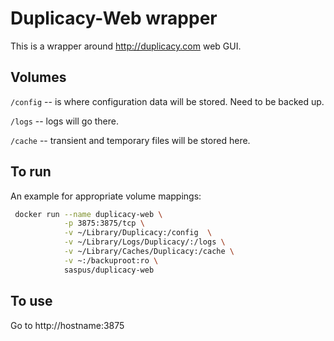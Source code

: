 # Duplicacy-Web wrapper

This is a wrapper around http://duplicacy.com web GUI. 

## Volumes 
`/config` -- is where configuration data will be stored. Need to be backed up.

`/logs` --  logs will go there. 

`/cache` -- transient and temporary files will be stored here.

## To run
An example for appropriate volume mappings:
``` bash 
 docker run --name duplicacy-web \
            -p 3875:3875/tcp \
            -v ~/Library/Duplicacy:/config  \
            -v ~/Library/Logs/Duplicacy/:/logs \
            -v ~/Library/Caches/Duplicacy:/cache \
            -v ~:/backuproot:ro \
            saspus/duplicacy-web
```
## To use
Go to http://hostname:3875
